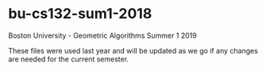 # bu-cs132-sum1-2018
Boston University - Geometric Algorithms Summer 1 2019


These files were used last year and will be updated as we go if any changes are needed for the current semester.
